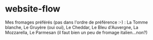 # website-flow
Mes fromages préférés (pas dans l'ordre de préférence :-) :
La Tomme blanche,
Le Gruyère (oui oui),
Le Cheddar,
Le Bleu d'Auvergne,
La Mozzarella,
Le Parmesan (il faut bien un peu de fromage italien...non?)
